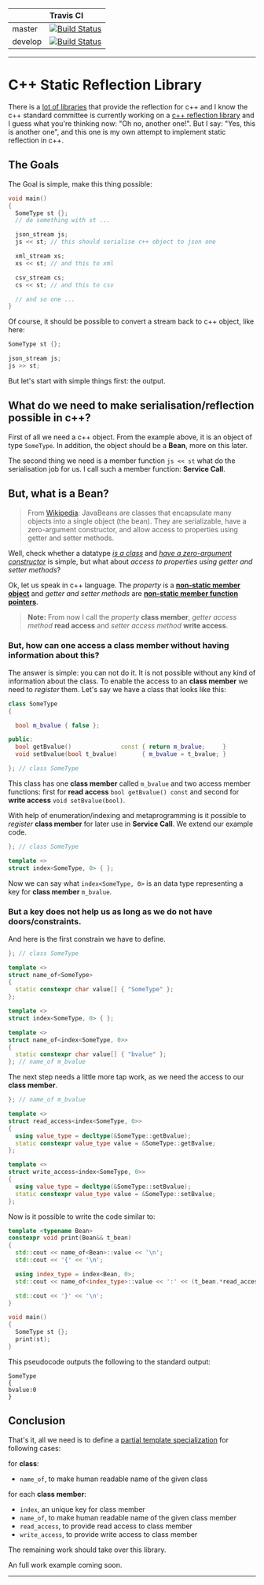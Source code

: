 |         | Travis CI |
| :------ | :-------- |
| master  | [![Build Status](https://travis-ci.org/Red-F0x/acf-inc-ref.svg?branch=master)](https://travis-ci.org/Red-F0x/acf-inc-ref)  |
| develop | [![Build Status](https://travis-ci.org/Red-F0x/acf-inc-ref.svg?branch=develop)](https://travis-ci.org/Red-F0x/acf-inc-ref) |

___

# C++ Static Reflection Library

There is a [lot of libraries][boost-hana] that provide the reflection for c++ and I know the c++ standard committee is currently working on a [c++ reflection library][std-ref] and I guess what you're thinking now: "Oh no, another one!". But I say: "Yes, this is another one", and this one is my own attempt to implement static reflection in c++.

## The Goals

The Goal is simple, make this thing possible:
```c++
void main()
{
  SomeType st {};
  // do something with st ...

  json_stream js;
  js << st; // this should serialise c++ object to json one

  xml_stream xs;
  xs << st; // and this to xml

  csv_stream cs;
  cs << st; // and this to csv

  // and so one ...
}
```

Of course, it should be possible to convert a stream back to c++ object, like here:
```c++
SomeType st {};

json_stream js;
js >> st;
```

But let's start with simple things first: the output.

## What do we need to make serialisation/reflection possible in c++?

First of all we need a c++ object. From the example above, it is an object of type `SomeType`. In addition, the object should be a **Bean**, more on this later.

The second thing we need is a member function `js << st`  what do the serialisation job for us. I call such a member function: **Service Call**.

## But, what is a Bean?

> From [Wikipedia][java-bean-wiki]: JavaBeans are classes that encapsulate many objects into a single object (the bean). They are serializable, have a zero-argument constructor, and allow access to properties using getter and setter methods.

Well, check whether a datatype _[is a class][std-is-class]_ and _[have a zero-argument constructor][std-is-constructible]_ is simple, but what about _access to properties using getter and setter methods_?

Ok, let us speak in c++ language. The _property_ is a **[non-static member object][std-data-mem]** and _getter and setter methods_ are **[non-static member function pointers][std-mem-fnc]**.

>**Note:** From now I call the _property_ **class member**, _getter access method_ **read access** and _setter access method_ **write access**.

### But, how can one access a class member without having information about this?

The answer is simple: you can not do it. It is not possible without any kind of information about the class. To enable the access to an **class member** we need to _register_ them. Let's say we have a class that looks like this:
```c++
class SomeType
{

  bool m_bvalue { false };

public:
  bool getBvalue()              const { return m_bvalue;     }
  void setBvalue(bool t_bvalue)       { m_bvalue = t_bvalue; }

}; // class SomeType
```

This class has one **class member** called `m_bvalue` and two access member functions: first for **read access** `bool getBvalue() const` and second for **write access** `void setBvalue(bool)`.

With help of enumeration/indexing and metaprogramming is it possible to _register_ **class member** for later use in **Service Call**. We extend our example code.
```c++
}; // class SomeType

template <>
struct index<SomeType, 0> { };
```

Now we can say what `index<SomeType, 0>` is an data type representing a key for **class member** `m_bvalue`.

### But a key does not help us as long as we do not have doors/constraints.

And here is the first constrain we have to define.
```c++
}; // class SomeType

template <>
struct name_of<SomeType>
{
  static constexpr char value[] { "SomeType" };
};

template <>
struct index<SomeType, 0> { };

template <>
struct name_of<index<SomeType, 0>>
{
  static constexpr char value[] { "bvalue" };
}; // name_of m_bvalue
```

The next step needs a little more tap work, as we need the access to our **class member**.
```c++
}; // name_of m_bvalue

template <>
struct read_access<index<SomeType, 0>>
{
  using value_type = decltype(&SomeType::getBvalue);
  static constexpr value_type value = &SomeType::getBvalue;
};

template <>
struct write_access<index<SomeType, 0>>
{
  using value_type = decltype(&SomeType::setBvalue);
  static constexpr value_type value = &SomeType::setBvalue;
};
```

Now is it possible to write the code similar to:
```c++
template <typename Bean>
constexpr void print(Bean&& t_bean)
{
  std::cout << name_of<Bean>::value << '\n';
  std::cout << '{' << '\n';

  using index_type = index<Bean, 0>;
  std::cout << name_of<index_type>::value << ':' << (t_bean.*read_access<index_type>::value)() << '\n';

  std::cout << '}' << '\n';
}

void main()
{
  SomeType st {};
  print(st);
}
```

This pseudocode outputs the following to the standard output:
```shell
SomeType
{
bvalue:0
}
```

## Conclusion

That's it, all we need is to define a [partial template specialization][std-pts] for following cases:

for **class**:
- `name_of`, to make human readable name of the given class

for each **class member**:
- `index`, an unique key for class member
- `name_of`, to make human readable name of the given class member
- `read_access`, to provide read access to class member
- `write_access`, to provide write access to class member

The remaining work should take over this library.

An full work example coming soon.

___
[//]: # (The End)


[//]: # (Used links)
[boost-hana]: <http://www.boost.org/doc/libs/1_63_0/libs/hana/doc/html/index.html>
[std-ref]: <https://meetingcpp.com/index.php/br/items/reflections-on-the-reflection-proposals.html>
[java-bean-wiki]: <https://en.wikipedia.org/wiki/JavaBeans>
[std-is-class]: <http://en.cppreference.com/w/cpp/types/is_class>
[std-is-constructible]: <http://en.cppreference.com/w/cpp/types/is_constructible>
[std-data-mem]: <http://en.cppreference.com/w/cpp/language/data_members>
[std-mem-fnc]: <http://en.cppreference.com/w/cpp/language/member_functions>
[std-pts]: <http://en.cppreference.com/w/cpp/language/partial_specialization>

[//]: # (Used Images)
